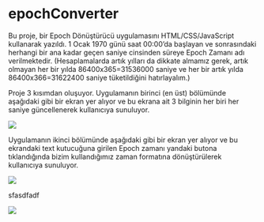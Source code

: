 # epochConverter
Bu proje, bir Epoch Dönüştürücü uygulamasını HTML/CSS/JavaScript kullanarak yazıldı. 1 Ocak 1970 günü saat 00:00’da başlayan ve sonrasındaki herhangi bir ana kadar geçen saniye cinsinden süreye Epoch Zamanı adı verilmektedir. (Hesaplamalarda artık yılları da dikkate almamız gerek, artık olmayan her bir yılda 86400x365=31536000 saniye ve her bir artık yılda 86400x366=31622400 saniye tüketildiğini hatırlayalım.)

Proje 3 kısımdan oluşuyor. Uygulamanın birinci (en üst) bölümünde aşağıdaki gibi bir ekran yer alıyor ve bu ekrana ait 3
bilginin her biri her saniye güncellenerek kullanıcıya sunuluyor.

![](https://github.com/shrgrl/epochConverter/blob/master/img1.JPG)

Uygulamanın ikinci bölümünde aşağıdaki gibi bir ekran yer alıyor ve bu ekrandaki text kutucuğuna girilen Epoch zamanı yandaki butona tıklandığında bizim kullandığımız zaman formatına dönüştürülerek kullanıcıya sunuluyor.

![](https://github.com/shrgrl/epochConverter/blob/master/img2.JPG)

sfasdfadf

![](https://github.com/shrgrl/epochConverter/blob/master/img3.JPG)


  
